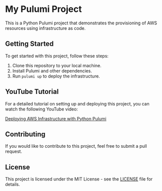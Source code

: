# My Pulumi Project

This is a Python Pulumi project that demonstrates the provisioning of AWS resources using infrastructure as code.

## Getting Started

To get started with this project, follow these steps:

1. Clone this repository to your local machine.
2. Install Pulumi and other dependencies.
3. Run `pulumi up` to deploy the infrastructure.

## YouTube Tutorial

For a detailed tutorial on setting up and deploying this project, you can watch the following YouTube video:

[Deploying AWS Infrastructure with Python Pulumi](https://www.youtube.com/watch?v=IuF0GlO2Myk&t=1456s)

## Contributing

If you would like to contribute to this project, feel free to submit a pull request.

## License

This project is licensed under the MIT License - see the [LICENSE](LICENSE) file for details.
